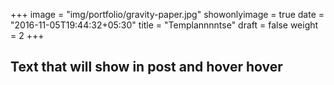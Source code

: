 +++
image = "img/portfolio/gravity-paper.jpg"
showonlyimage = true
date = "2016-11-05T19:44:32+05:30"
title = "Templannnntse"
draft = false
weight = 2
+++

## Text that will show in post and hover hover

<!--more-->

<script src="/js/test1.js"></script>
